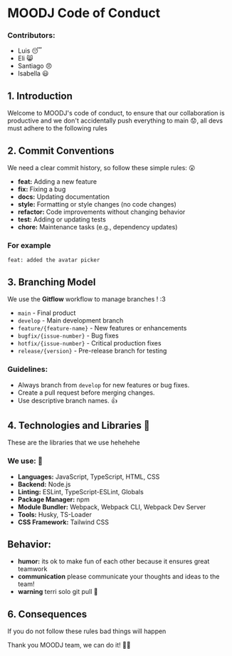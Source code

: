 # MOODJ Code of Conduct
### Contributors: 
- Luis 😴
- Eli 😸
- Santiago 😠
- Isabella 😃

## 1. Introduction
Welcome to MOODJ's code of conduct, to ensure that our collaboration is productive and we don't accidentally push everything to main 😟, all devs must adhere to the following rules

## 2. Commit Conventions
We need a clear commit history, so follow these simple rules: 😮

- **feat:** Adding a new feature
- **fix:** Fixing a bug
- **docs:** Updating documentation
- **style:** Formatting or style changes (no code changes)
- **refactor:** Code improvements without changing behavior
- **test:** Adding or updating tests
- **chore:** Maintenance tasks (e.g., dependency updates)

### For example
```
feat: added the avatar picker
```

## 3. Branching Model
We use the **Gitflow** workflow to manage branches ! :3

- `main` - Final product
- `develop` - Main development branch
- `feature/{feature-name}` - New features or enhancements
- `bugfix/{issue-number}` - Bug fixes
- `hotfix/{issue-number}` - Critical production fixes
- `release/{version}` - Pre-release branch for testing

### Guidelines:
- Always branch from `develop` for new features or bug fixes.
- Create a pull request before merging changes.
- Use descriptive branch names. 👍

## 4. Technologies and Libraries 🤖

These are the libraries that we use hehehehe

### We use: 🎂
- **Languages:** JavaScript, TypeScript, HTML, CSS
- **Backend:** Node.js
- **Linting:** ESLint, TypeScript-ESLint, Globals
- **Package Manager:** npm
- **Module Bundler:** Webpack, Webpack CLI, Webpack Dev Server
- **Tools:** Husky, TS-Loader
- **CSS Framework:** Tailwind CSS

## Behavior:
- **humor:** its ok to make fun of each other because it ensures great teamwork
- **communication** please communicate your thoughts and ideas to the team!
- **warning** terri solo git pull 🙏
  
## 6. Consequences
If you do not follow these rules bad things will happen

Thank you MOODJ team, we can do it! 🍰🌠
